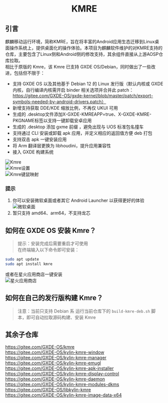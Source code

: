 #  <center> KMRE

## 引言
麒麟移动运行环境，简称KMRE，旨在将丰富的Android应用生态迁移到Linux桌面操作系统上，提供桌面化的操作体验。本项目为麒麟软件维护的对KMRE支持的仓库，主要包含了Linux侧和Android侧的修改支持，其余组件直接从上游AOSP仓库拉取。  
相比于原版的 Kmre，该 Kmre 已支持 GXDE OS/Debian，同时做出了一些改进，包括但不限于：  
- 支持 GXDE OS 以及其他基于 Debian 12 的 Linux 发行版（默认内核或 GXDE 内核，自行编译内核需开启 binder 相关选项并合并此 patch：https://gitee.com/GXDE-OS/gxde-kernel/blob/master/patch/export-symbols-needed-by-android-drivers.patch）  
- 新增支持获取 DDE/KDE 缩放比例，不再仅 UKUI 可用  
- 生成的 .desktop文件添加X-GXDE-KMREAPP=true、X-GXDE-KMRE-PKGNAME标签以支持一键卸载安卓应用  
- 生成的 .desktop 添加 gxme 前缀 ，避免出现与 UOS 标准包名撞车  
- 支持通过 CLI 安装或卸载 apk 应用，并定义相应的返回值方便 deb 打包  
- 支持双击 apk 一键安装应用  
- 将 Arm 翻译层更换为 libhoudini，提升应用兼容性
- 接入 GXDE 构建系统

![Kmre](img/kmre.png)  
![Kmre设置](img/kmre-setting.png)  
![Kmre键鼠映射](img/kmre-keyboard.png)  

### 提示
1. 你可以安装微软桌面或者其它 Android Launcher 以获得更好的体验  
  ![微软桌面](img/microsoft-launcher.png)
2. 暂只支持 amd64、arm64，不支持龙芯

## 如何在 GXDE OS 安装 Kmre？
> 提示：安装完成后需要重启才可使用  
在终端输入以下命令即可安装：  
```bash
sudo apt update
sudo apt install kmre
```
或者在星火应用商店一键安装  
![星火应用商店](img/kmre-on-spark-store.png)  

## 如何在自己的发行版构建 Kmre？
> 注意：当前只支持 Debian 系
运行当前仓库下的 `build-kmre-deb.sh` 脚本，即可自动拉取源码构建、安装 Kmre  


## 其余子仓库
https://gitee.com/GXDE-OS/kmre  
https://gitee.com/GXDE-OS/kylin-kmre-window  
https://gitee.com/GXDE-OS/kylin-kmre-manager  
https://gitee.com/GXDE-OS/kylin-kmre-emugl  
https://gitee.com/GXDE-OS/kylin-kmre-apk-installer  
https://gitee.com/GXDE-OS/kylin-kmre-display-control  
https://gitee.com/GXDE-OS/kylin-kmre-daemon  
https://gitee.com/GXDE-OS/kylin-kmre-modules-dkms  
https://gitee.com/GXDE-OS/libkylin-kmre  
https://gitee.com/GXDE-OS/kylin-kmre-image-data-x64  